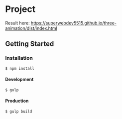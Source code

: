# Project

Result here:
https://superwebdev5515.github.io/three-animation/dist/index.html

## Getting Started

### Installation

```
$ npm install
```

#### Development
```
$ gulp
```

#### Production
```
$ gulp build
```

